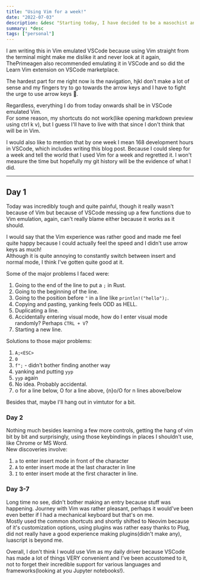 ```yaml
---
title: "Using Vim for a week!"
date: "2022-07-03"
description: &desc "Starting today, I have decided to be a masochist and use Vim for a week"
summary: *desc
tags: ["personal"]
---
```


I am writing this in Vim emulated VSCode because using Vim straight from the terminal
might make me dislike it and never look at it again, ThePrimeagen also recommended
emulating it in VSCode and so did the Learn Vim extension on VSCode marketplace.

The hardest part for me right now is the navigation, hjkl don't make a lot of sense and
my fingers try to go towards the arrow keys and I have to fight the urge to use
arrow keys 🗿.

Regardless, everything I do from today onwards shall be in VSCode emulated Vim.  
For some reason, my shortcuts do not work(like opening markdown preview using ctrl k v),
but I guess I'll have to live with that since I don't think that will be in Vim.  

I would also like to mention that by one week I mean 168 development hours in VSCode,
which includes writing this blog post. Because I could sleep for a week and tell the world
that I used Vim for a week and regretted it. I won't measure the time but hopefully my 
git history will be the evidence of what I did.

---

## Day 1

Today was incredibly tough and quite painful, though it really wasn't because of Vim
but because of VSCode messing up a few functions due to Vim emulation, again, can't really
blame either because it works as it should.

I would say that the Vim experience was rather good and made me feel quite
happy because I could actually feel the speed and I didn't use arrow keys as much!  
Although it is quite annoying to constantly switch between insert and normal mode, I think
I've gotten quite good at it.

Some of the major problems I faced were:  

1. Going to the end of the line to put a `;` in Rust.
2. Going to the beginning of the line.
3. Going to the position before `"` in a line like `println!("hello");`.
4. Copying and pasting, yanking feels ODD as HELL.
5. Duplicating a line.
6. Accidentally entering visual mode, how do I enter visual mode randomly? Perhaps `CTRL + V`?
7. Starting a new line.

Solutions to those major problems:  

1. `A;<ESC>`
2. `0`
3. `f";` - didn't bother finding another way
4. yanking and putting `yyp`
5. `yyp` again
6. No idea. Probably accidental.
7. o for a line below, O for a line above, {n}o/O for n lines above/below

Besides that, maybe I'll hang out in vimtutor for a bit.  

### Day 2

Nothing much besides learning a few more controls, getting the hang of vim bit by bit and
surprisingly, using those keybindings in places I shouldn't use, like Chrome or MS Word.  
New discoveries involve:  

1. `a` to enter insert mode in front of the character
2. `A` to enter insert mode at the last character in line
3. `I` to enter insert mode at the first character in line.

### Day 3-7

Long time no see, didn't bother making an entry because stuff was happening. Journey with Vim was rather pleasant, perhaps it would've been even better if I had a mechanical keyboard but that's on me.  
Mostly used the common shortcuts and shortly shifted to Neovim because of it's customization options, using plugins was rather easy thanks to Plug, did not really have a good experience making plugins(didn't make any), luascript is beyond me.

Overall, I don't think I would use Vim as my daily driver because VSCode has made a lot of things VERY convenient and I've been accustomed to it, not to forget their incredible support for various languages and frameworks(looking at you Jupyter notebooks!).

